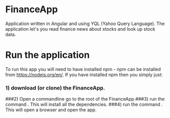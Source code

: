 # FinanceApp
Application written in Angular and using YQL (Yahoo Query Language). 
The application let's you read finance news about stocks and look up stock data. 

# Run the application
To run this app you will need to have installed npm - npm can be installed from https://nodejs.org/en/.
If you have installed npm then you simply just:
 ### 1) download (or clone) the FinanceApp. 
  ###2) Open a commandline go to the root of the FinanceApp
  ###3) run the command <npm install>. This will install all the dependencies.
  ###4) run the command <gulp start>. This will open a browser and open the app.
  
  

